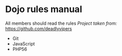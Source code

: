 # Dojo rules manual
All members should read the rules
*Project taken from:* https://github.com/deadlyvipers


* Git
* JavaScript
* PHP56